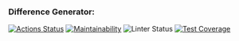 ### Difference Generator:

[![Actions Status](https://github.com/Igorg599/frontend-project-lvl2/workflows/hexlet-check/badge.svg)](https://github.com/Igorg599/frontend-project-lvl2/actions)
[![Maintainability](https://api.codeclimate.com/v1/badges/a99a88d28ad37a79dbf6/maintainability)](https://codeclimate.com/github/Igorg599/frontend-project-lvl2/maintainability)
![Linter Status](https://github.com/Igorg599/frontend-project-lvl2/actions/workflows/linter.yml/badge.svg)
[![Test Coverage](https://api.codeclimate.com/v1/badges/baefe71913abc413cd73/test_coverage)](https://codeclimate.com/github/Igorg599/frontend-project-lvl2/test_coverage)
